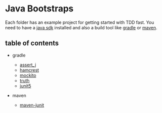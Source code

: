 # Java Bootstraps

Each folder has an example project for getting started with TDD fast.
You need to have a [java sdk](https://www.java.com/) installed and also a build tool like [gradle](http://gradle.org/) or [maven](https://maven.apache.org/).

## table of contents

* gradle
  * [assert_j](assert_j)
  * [hamcrest](hamcrest)
  * [mockito](mockito)
  * [truth](truth)
  * [junit5](junit5)

* maven
  * [maven-junit](maven-junit)
